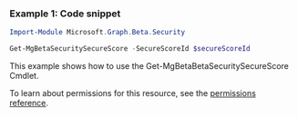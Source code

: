 ### Example 1: Code snippet

```powershellImport-Module Microsoft.Graph.Beta.Security

Get-MgBetaSecuritySecureScore -SecureScoreId $secureScoreId
```
This example shows how to use the Get-MgBetaBetaSecuritySecureScore Cmdlet.
To learn about permissions for this resource, see the [permissions reference](/graph/permissions-reference).

